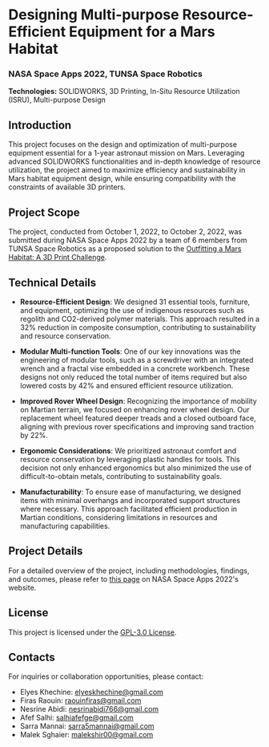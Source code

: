 # Designing Multi-purpose Resource-Efficient Equipment for a Mars Habitat

### NASA Space Apps 2022, TUNSA Space Robotics

**Technologies:** SOLIDWORKS, 3D Printing, In-Situ Resource Utilization (ISRU), Multi-purpose Design

## Introduction

This project focuses on the design and optimization of multi-purpose equipment essential for a 1-year astronaut mission on Mars. Leveraging advanced SOLIDWORKS functionalities and in-depth knowledge of resource utilization, the project aimed to maximize efficiency and sustainability in Mars habitat equipment design, while ensuring compatibility with the constraints of available 3D printers.

## Project Scope

The project, conducted from October 1, 2022, to October 2, 2022, was submitted during NASA Space Apps 2022 by a team of 6 members from TUNSA Space Robotics as a proposed solution to the [Outfitting a Mars Habitat: A 3D Print Challenge](https://2022.spaceappschallenge.org/challenges/2022-challenges/mars-habitat).

## Technical Details

- **Resource-Efficient Design**: We designed 31 essential tools, furniture, and equipment, optimizing the use of indigenous resources such as regolith and CO2-derived polymer materials. This approach resulted in a 32% reduction in composite consumption, contributing to sustainability and resource conservation.

- **Modular Multi-function Tools**: One of our key innovations was the engineering of modular tools, such as a screwdriver with an integrated wrench and a fractal vise embedded in a concrete workbench. These designs not only reduced the total number of items required but also lowered costs by 42% and ensured efficient resource utilization.

- **Improved Rover Wheel Design**: Recognizing the importance of mobility on Martian terrain, we focused on enhancing rover wheel design. Our replacement wheel featured deeper treads and a closed outboard face, aligning with previous rover specifications and improving sand traction by 22%.

- **Ergonomic Considerations**: We prioritized astronaut comfort and resource conservation by leveraging plastic handles for tools. This decision not only enhanced ergonomics but also minimized the use of difficult-to-obtain metals, contributing to sustainability goals.

- **Manufacturability**: To ensure ease of manufacturing, we designed items with minimal overhangs and incorporated support structures where necessary. This approach facilitated efficient production in Martian conditions, considering limitations in resources and manufacturing capabilities.

## Project Details

For a detailed overview of the project, including methodologies, findings, and outcomes, please refer to [this page](https://2022.spaceappschallenge.org/challenges/2022-challenges/mars-habitat/teams/tunsa-space-robotics/project) on NASA Space Apps 2022's website.

## License

This project is licensed under the [GPL-3.0 License](LICENSE).

## Contacts

For inquiries or collaboration opportunities, please contact:

- Elyes Khechine: elyeskhechine@gmail.com
- Firas Raouin: raouinfiras@gmail.com
- Nesrine Abidi: nesrinabidi766@gmail.com
- Afef Salhi: salhiafefge@gmail.com
- Sarra Mannai: sarra5mannai@gmail.com
- Malek Sghaier: malekshir00@gmail.com
